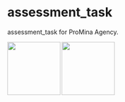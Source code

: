# assessment_task

assessment_task for ProMina Agency.


<img align="left" width="120" src="https://user-images.githubusercontent.com/88210924/188695719-9fdce548-8172-4315-8a90-f71463b2d294.jpg">
<img align="left" width="120" src="https://user-images.githubusercontent.com/88210924/188695741-1055f0a3-615a-4ddc-8222-38f20eb82396.jpg">

